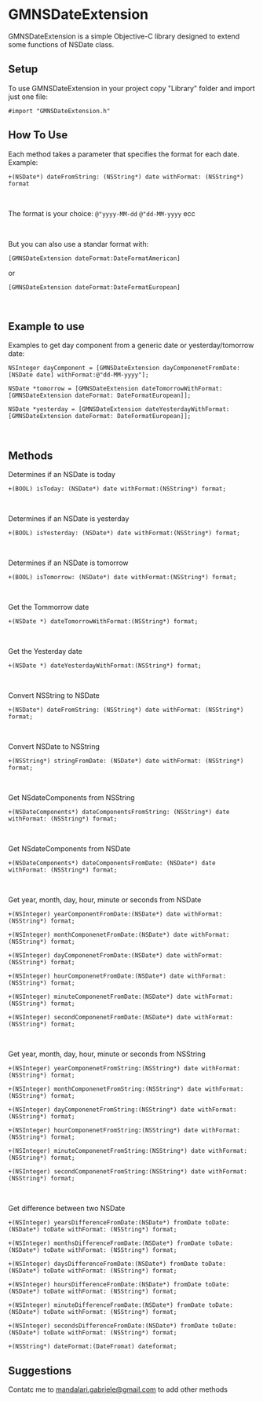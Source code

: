 GMNSDateExtension
=================

GMNSDateExtension is a simple Objective-C library designed to extend some functions of NSDate class.


<h2><b>Setup</b></h2>

To use GMNSDateExtension in your project copy "Library" folder and import just one file:

`#import "GMNSDateExtension.h"`

<h2><b>How To Use</b></h2>

Each method takes a parameter that specifies the format for each date. Example:

`+(NSDate*) dateFromString: (NSString*) date withFormat: (NSString*) format`

</br>

The format is your choice: `@"yyyy-MM-dd` `@"dd-MM-yyyy` ecc

</br>

But you can also use a standar format with:

`[GMNSDateExtension dateFormat:DateFormatAmerican]`

or

`[GMNSDateExtension dateFormat:DateFormatEuropean]`

</br>

<h2><b>Example to use</b></h2>

Examples to get day component from a generic date or yesterday/tomorrow date:

`NSInteger dayComponent = [GMNSDateExtension dayComponenetFromDate:[NSDate date] withFormat:@"dd-MM-yyyy"];`

`NSDate *tomorrow = [GMNSDateExtension dateTomorrowWithFormat: [GMNSDateExtension dateFormat: DateFormatEuropean]];`
	
`NSDate *yesterday = [GMNSDateExtension dateYesterdayWithFormat: [GMNSDateExtension dateFormat: DateFormatEuropean]];`


</br>	



<h2><b>Methods</b></h2>

Determines if an NSDate is today

`+(BOOL) isToday: (NSDate*) date withFormat:(NSString*) format;`

</br>

Determines if an NSDate is yesterday

`+(BOOL) isYesterday: (NSDate*) date withFormat:(NSString*) format;`

</br>

Determines if an NSDate is tomorrow

`+(BOOL) isTomorrow: (NSDate*) date withFormat:(NSString*) format;`

</br>

Get the Tommorrow date

`+(NSDate *) dateTomorrowWithFormat:(NSString*) format;`

</br>

Get the Yesterday date

`+(NSDate *) dateYesterdayWithFormat:(NSString*) format;`

</br>

Convert NSString to NSDate

`+(NSDate*) dateFromString: (NSString*) date withFormat: (NSString*) format;`

</br>

Convert  NSDate to NSString

`+(NSString*) stringFromDate: (NSDate*) date withFormat: (NSString*) format;`

</br>

Get NSdateComponents from NSString

`+(NSDateComponents*) dateComponentsFromString: (NSString*) date withFormat: (NSString*) format;`

</br>

Get NSdateComponents from NSDate

`+(NSDateComponents*) dateComponentsFromDate: (NSDate*) date withFormat: (NSString*) format;`

</br>

Get year, month, day, hour, minute or seconds from NSDate

`+(NSInteger) yearComponentFromDate:(NSDate*) date withFormat: (NSString*) format;`

`+(NSInteger) monthComponenetFromDate:(NSDate*) date withFormat: (NSString*) format;`

`+(NSInteger) dayComponenetFromDate:(NSDate*) date withFormat: (NSString*) format;`

`+(NSInteger) hourComponenetFromDate:(NSDate*) date withFormat: (NSString*) format;`

`+(NSInteger) minuteComponenetFromDate:(NSDate*) date withFormat: (NSString*) format;`

`+(NSInteger) secondComponenetFromDate:(NSDate*) date withFormat: (NSString*) format;`

</br>


Get year, month, day, hour, minute or seconds from NSString

`+(NSInteger) yearComponenetFromString:(NSString*) date withFormat: (NSString*) format;`

`+(NSInteger) monthComponenetFromString:(NSString*) date withFormat: (NSString*) format;`

`+(NSInteger) dayComponenetFromString:(NSString*) date withFormat: (NSString*) format;`

`+(NSInteger) hourComponenetFromString:(NSString*) date withFormat: (NSString*) format;`

`+(NSInteger) minuteComponenetFromString:(NSString*) date withFormat: (NSString*) format;`

`+(NSInteger) secondComponenetFromString:(NSString*) date withFormat: (NSString*) format;`

</br>


Get difference between two NSDate

`+(NSInteger) yearsDifferenceFromDate:(NSDate*) fromDate toDate: (NSDate*) toDate withFormat: (NSString*) format;`

`+(NSInteger) monthsDifferenceFromDate:(NSDate*) fromDate toDate: (NSDate*) toDate withFormat: (NSString*) format;`

`+(NSInteger) daysDifferenceFromDate:(NSDate*) fromDate toDate: (NSDate*) toDate withFormat: (NSString*) format;`

`+(NSInteger) hoursDifferenceFromDate:(NSDate*) fromDate toDate: (NSDate*) toDate withFormat: (NSString*) format;`

`+(NSInteger) minuteDifferenceFromDate:(NSDate*) fromDate toDate: (NSDate*) toDate withFormat: (NSString*) format;`

`+(NSInteger) secondsDifferenceFromDate:(NSDate*) fromDate toDate: (NSDate*) toDate withFormat: (NSString*) format;`

`+(NSString*) dateFormat:(DateFromat) dateformat;`


<h2><b>Suggestions</b></h2>

Contatc me to mandalari.gabriele@gmail.com to add other methods
